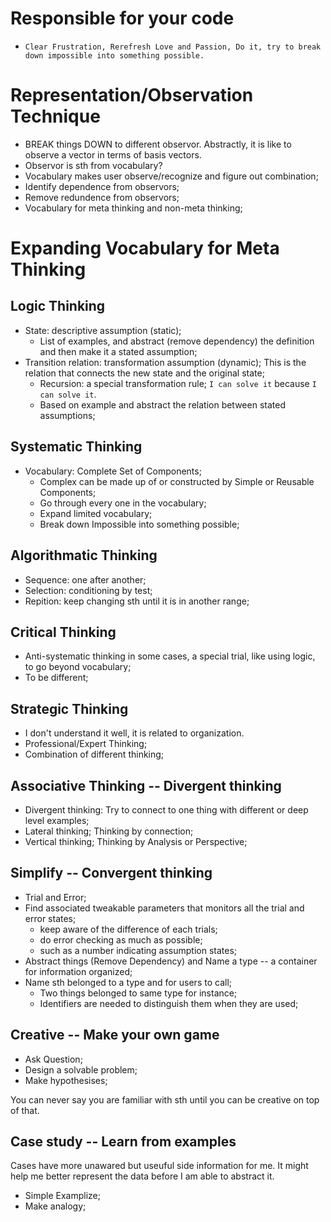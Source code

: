 # Responsible for your code

* `Clear Frustration, Rerefresh Love and Passion, Do it, try to break down
  impossible into something possible.`

# Representation/Observation Technique

* BREAK things DOWN to different observor. Abstractly, it is like to observe a
  vector in terms of basis vectors.
* Observor is sth from vocabulary?
* Vocabulary makes user observe/recognize and figure out combination;
* Identify dependence from observors;
* Remove redundence from observors;
* Vocabulary for meta thinking and non-meta thinking;

# Expanding Vocabulary for Meta Thinking 

## Logic Thinking

* State: descriptive assumption (static); 
	* List of examples, and abstract (remove dependency) the definition and then make it a stated assumption;
* Transition relation: transformation assumption (dynamic); This is the relation that connects the new state and the original state;
	* Recursion: a special transformation rule; `I can solve it` because `I can solve it`.
	* Based on example and abstract the relation between stated assumptions;

## Systematic Thinking

* Vocabulary: Complete Set of Components;
	* Complex can be made up of or constructed by Simple or Reusable Components;
	* Go through every one in the vocabulary;
	* Expand limited vocabulary;
	* Break down Impossible into something possible;

## Algorithmatic Thinking

* Sequence: one after another;
* Selection: conditioning by test;
* Repition: keep changing sth until it is in another range;

## Critical Thinking

* Anti-systematic thinking in some cases, a special trial, like using logic, to go beyond vocabulary;
* To be different;

## Strategic Thinking

* I don't understand it well, it is related to organization.
* Professional/Expert Thinking;
* Combination of different thinking;

## Associative Thinking -- Divergent thinking

* Divergent thinking: Try to connect to one thing with different or deep level examples;
* Lateral thinking; Thinking by connection;
* Vertical thinking; Thinking by Analysis or Perspective;

## Simplify -- Convergent thinking

* Trial and Error;
* Find associated tweakable parameters that monitors all the trial and error states;
	* keep aware of the difference of each trials;
	* do error checking as much as possible;
	* such as a number indicating assumption states;
* Abstract things (Remove Dependency) and Name a type -- a container for information
  organized;
* Name sth belonged to a type and for users to call; 
	* Two things belonged to same type for instance;
	* Identifiers are needed to distinguish them when they are used;

## Creative -- Make your own game

* Ask Question;
* Design a solvable problem;
* Make hypothesises;

You can never say you are familiar with sth until you can be creative on top of
that.

## Case study -- Learn from examples

Cases have more unawared but useuful side information for me. It might help me
better represent the data before I am able to abstract it.

* Simple Examplize;
* Make analogy;
